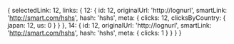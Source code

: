 {
  selectedLink: 12,
  links: {
    12: {
      id: 12,
      originalUrl: 'http://lognurl',
      smartLink: 'http://smart.com/hshs',
      hash: 'hshs',
      meta: {
        clicks: 12,
        clicksByCountry: {
          japan: 12,
          us: 0
        }
      }
    },
    14: {
      id: 12,
      originalUrl: 'http://lognurl',
      smartLink: 'http://smart.com/hshs',
      hash: 'hshs',
      meta: {
        clicks: 1
      }
    }
  }
}